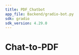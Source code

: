 ```yaml
---
title: PDF_Chatbot
app_file: Backend/gradio-bot.py
sdk: gradio
sdk_version: 4.29.0
---
```

# Chat-to-PDF